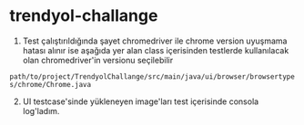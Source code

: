 # trendyol-challange
1. Test çalıştırıldığında şayet chromedriver ile chrome version uyuşmama hatası alınır ise 
aşağıda yer alan class içerisinden testlerde kullanılacak olan chromedriver'in versionu seçilebilir

`path/to/project/TrendyolChallange/src/main/java/ui/browser/browsertypes/chrome/Chrome.java`

2. UI testcase'sinde yükleneyen image'ları test içerisinde consola log'ladım.
